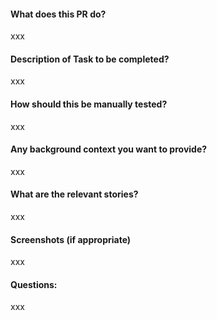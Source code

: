 #### What does this PR do?
xxx

#### Description of Task to be completed?
xxx

#### How should this be manually tested?
xxx

#### Any background context you want to provide?
xxx

#### What are the relevant stories?
xxx

#### Screenshots (if appropriate)
xxx

#### Questions:
xxx
